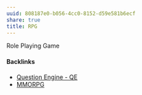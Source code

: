 ```yaml
---
uuid: 808187e0-b056-4cc0-8152-d59e581b6ecf
share: true
title: RPG
---
```

Role Playing Game

#### Backlinks

* [Question Engine - QE](/cc5cc49d-f554-4f29-b31a-b8789688e6a3)
* [MMORPG](/f6ce1c1e-3c75-4daf-aa6c-aa045355b2bf)